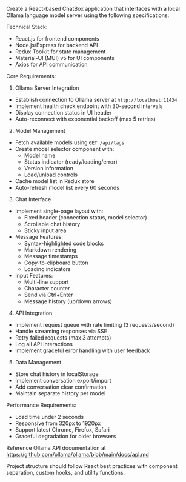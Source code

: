 Create a React-based ChatBox application that interfaces with a local Ollama language model server using the following specifications:

Technical Stack:
- React.js for frontend components
- Node.js/Express for backend API
- Redux Toolkit for state management
- Material-UI (MUI) v5 for UI components
- Axios for API communication

Core Requirements:

1. Ollama Server Integration
- Establish connection to Ollama server at `http://localhost:11434`
- Implement health check endpoint with 30-second intervals
- Display connection status in UI header
- Auto-reconnect with exponential backoff (max 5 retries)

2. Model Management
- Fetch available models using `GET /api/tags`
- Create model selector component with:
  - Model name
  - Status indicator (ready/loading/error)
  - Version information
  - Load/unload controls
- Cache model list in Redux store
- Auto-refresh model list every 60 seconds

3. Chat Interface
- Implement single-page layout with:
  - Fixed header (connection status, model selector)
  - Scrollable chat history
  - Sticky input area
- Message Features:
  - Syntax-highlighted code blocks
  - Markdown rendering
  - Message timestamps
  - Copy-to-clipboard button
  - Loading indicators
- Input Features:
  - Multi-line support
  - Character counter
  - Send via Ctrl+Enter
  - Message history (up/down arrows)

4. API Integration
- Implement request queue with rate limiting (3 requests/second)
- Handle streaming responses via SSE
- Retry failed requests (max 3 attempts)
- Log all API interactions
- Implement graceful error handling with user feedback

5. Data Management
- Store chat history in localStorage
- Implement conversation export/import
- Add conversation clear confirmation
- Maintain separate history per model

Performance Requirements:
- Load time under 2 seconds
- Responsive from 320px to 1920px
- Support latest Chrome, Firefox, Safari
- Graceful degradation for older browsers

Reference Ollama API documentation at https://github.com/ollama/ollama/blob/main/docs/api.md

Project structure should follow React best practices with component separation, custom hooks, and utility functions.